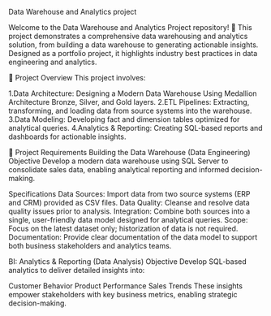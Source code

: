 Data Warehouse and Analytics project


Welcome to the Data Warehouse and Analytics Project repository! 🚀
This project demonstrates a comprehensive data warehousing and analytics solution, from building a data warehouse to generating actionable insights. Designed as a portfolio project, it highlights industry best practices in data engineering and analytics.


📖 Project Overview
This project involves:

1.Data Architecture: Designing a Modern Data Warehouse Using Medallion Architecture Bronze, Silver, and Gold layers.
2.ETL Pipelines: Extracting, transforming, and loading data from source systems into the warehouse.
3.Data Modeling: Developing fact and dimension tables optimized for analytical queries.
4.Analytics & Reporting: Creating SQL-based reports and dashboards for actionable insights.


🚀 Project Requirements
Building the Data Warehouse (Data Engineering)
Objective
Develop a modern data warehouse using SQL Server to consolidate sales data, enabling analytical reporting and informed decision-making.

Specifications
Data Sources: Import data from two source systems (ERP and CRM) provided as CSV files.
Data Quality: Cleanse and resolve data quality issues prior to analysis.
Integration: Combine both sources into a single, user-friendly data model designed for analytical queries.
Scope: Focus on the latest dataset only; historization of data is not required.
Documentation: Provide clear documentation of the data model to support both business stakeholders and analytics teams.


BI: Analytics & Reporting (Data Analysis)
Objective
Develop SQL-based analytics to deliver detailed insights into:

Customer Behavior
Product Performance
Sales Trends
These insights empower stakeholders with key business metrics, enabling strategic decision-making.

